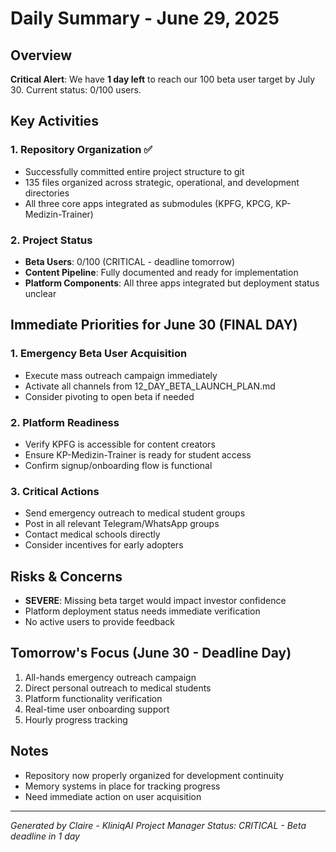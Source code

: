 # Daily Summary - June 29, 2025

## Overview
**Critical Alert**: We have **1 day left** to reach our 100 beta user target by July 30. Current status: 0/100 users.

## Key Activities

### 1. Repository Organization ✅
- Successfully committed entire project structure to git
- 135 files organized across strategic, operational, and development directories
- All three core apps integrated as submodules (KPFG, KPCG, KP-Medizin-Trainer)

### 2. Project Status
- **Beta Users**: 0/100 (CRITICAL - deadline tomorrow)
- **Content Pipeline**: Fully documented and ready for implementation
- **Platform Components**: All three apps integrated but deployment status unclear

## Immediate Priorities for June 30 (FINAL DAY)

### 1. Emergency Beta User Acquisition
- Execute mass outreach campaign immediately
- Activate all channels from 12_DAY_BETA_LAUNCH_PLAN.md
- Consider pivoting to open beta if needed

### 2. Platform Readiness
- Verify KPFG is accessible for content creators
- Ensure KP-Medizin-Trainer is ready for student access
- Confirm signup/onboarding flow is functional

### 3. Critical Actions
- Send emergency outreach to medical student groups
- Post in all relevant Telegram/WhatsApp groups
- Contact medical schools directly
- Consider incentives for early adopters

## Risks & Concerns
- **SEVERE**: Missing beta target would impact investor confidence
- Platform deployment status needs immediate verification
- No active users to provide feedback

## Tomorrow's Focus (June 30 - Deadline Day)
1. All-hands emergency outreach campaign
2. Direct personal outreach to medical students
3. Platform functionality verification
4. Real-time user onboarding support
5. Hourly progress tracking

## Notes
- Repository now properly organized for development continuity
- Memory systems in place for tracking progress
- Need immediate action on user acquisition

---
*Generated by Claire - KliniqAI Project Manager*
*Status: CRITICAL - Beta deadline in 1 day*